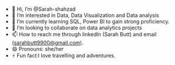 - 👋 Hi, I’m @Sarah-shahzad
- 👀 I’m interested in Data, Data Visualization and Data analysis
- 🌱 I’m currently learning SQL, Power BI to gain strong proficiency.
- 💞️ I’m looking to collaborate on data analytics projects
- 📫 How to reach me through linkedln (Sarah Butt) and email (sarahbutt9900@gmail.com).
- 😄 Pronouns: she/her
- ⚡ Fun fact:I love travelling and adventures.

<!---
Sarah-shahzad/Sarah-shahzad is a ✨ special ✨ repository because its `README.md` (this file) appears on your GitHub profile.
You can click the Preview link to take a look at your changes.
--->
